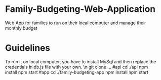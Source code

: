 # Family-Budgeting-Web-Application
Web App for families to run on their local computer and manage their monthly budget
# Guidelines
To run it on local computer, you have to install MySql and then replace the credentials in db.js file with your own. \n
git clone ...
#api
cd ./api
npm install
npm start
#app
cd ./family-budgeting-app
npm install
npm start
